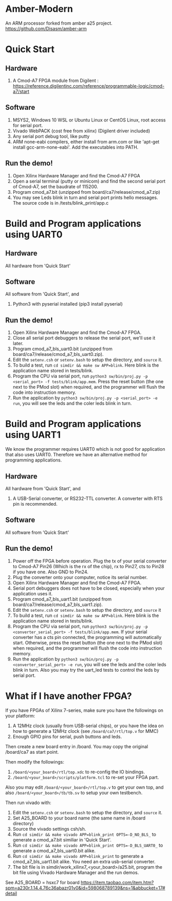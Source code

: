 Amber-Modern
============

An ARM processor forked from amber a25 project. https://github.com/Disasm/amber-arm

Quick Start
===========

Hardware
--------

1. A Cmod-A7 FPGA module from Digilent : https://reference.digilentinc.com/reference/programmable-logic/cmod-a7/start

Software
--------

1. MSYS2, Windows 10 WSL or Ubuntu Linux or CentOS Linux, root access for serial port.
2. Vivado WebPACK (cost free from xilinx) (Digilent driver included)
3. Any serial port debug tool, like putty
4. ARM none-eabi compilers, either install from arm.com or like 'apt-get install gcc-arm-none-eabi'. Add the executables into PATH.

Run the demo!
-------------

1. Open Xilinx Hardware Manager and find the Cmod-A7 FPGA
2. Open a serial terminal (putty or minicom) and find the second serial port of Cmod-A7, set the baudrate of 115200.
3. Program cmod_a7.bit (unzipped from board/ca7/release/cmod_a7.zip)
4. You may see Leds blink in turn and serial port prints hello messages. The source code is in /tests/blink_print/app.c

Build and Program applications using UART0
==========================================

Hardware
--------

All hardware from 'Quick Start'

Software
--------

All software from 'Quick Start', and 

1. Python3 with pyserial installed (pip3 install pyserial)

Run the demo!
-------------

1. Open Xilinx Hardware Manager and find the Cmod-A7 FPGA.
2. Close all serial port debuggers to release the serial port, we'll use it later.
3. Program cmod_a7_bls_uart0.bit (unzipped from board/ca7/release/cmod_a7_bls_uart0.zip).
4. Edit the `setenv.csh` or  `setenv.bash`  to setup the directory, and `source` it.
5. To build a test, run `cd simdir && make sw APP=blink`. Here blink is the application name stored in tests/blink.
6. Program the CPU via serial port, run `python3 sw/bin/proj.py -p <serial_port> -f tests/blink/app.mem`. Press the reset button (the one next to the PMod slot) when required, and the programmer will flush the code into instruction memory.
7. Run the application by `python3 sw/bin/proj.py -p <serial_port> -e run`, you will see the leds and the coler leds blink in turn.

Build and Program applications using UART1
==========================================

We know the programmer requires UART0 which is not good for application that also uses UART0.
Therefore we have an alternative method for programming applications.

Hardware
--------

All hardware from 'Quick Start', and

1. A USB-Serial converter, or RS232-TTL converter. A converter with RTS pin is recommended.

Software
--------

All software from 'Quick Start'

Run the demo!
-------------

1. Power off the FPGA before operation. Plug the tx of your serial converter to Cmod-A7 Pin26 (Which is the rx of the chip), rx to Pin27, cts to Pin28 if you have one. Also GND to Pin24.
2. Plug the converter onto your computer, notice its serial number.
1. Open Xilinx Hardware Manager and find the Cmod-A7 FPGA.
2. Serial port debuggers does not have to be closed, especially when your application uses it.
3. Program cmod_a7_bls_uart1.bit (unzipped from board/ca7/release/cmod_a7_bls_uart1.zip).
4. Edit the `setenv.csh` or  `setenv.bash`  to setup the directory, and `source` it
5. To build a test, run `cd simdir && make sw APP=blink`. Here blink is the application name stored in tests/blink.
6. Program the CPU via serial port, run `python3 sw/bin/proj.py -p <converter_serial_port> -f tests/blink/app.mem`. If your serial converter has a cts pin connected, the programming will automatically start. Otherwise, press the reset button (the one next to the PMod slot) when required, and the programmer will flush the code into instruction memory.
7. Run the application by `python3 sw/bin/proj.py -p <converter_serial_port> -e run`, you will see the leds and the coler leds blink in turn. Also you may try the uart_led tests to control the leds by serial port.

What if I have another FPGA?
============================

If you have FPGAs of Xilinx 7-series, make sure you have the followings on your platform:

1. A 12MHz clock (usually from USB-serial chips), or you have the idea on how to generate a 12MHz clock (see `/board/ca7/rtl/top.v` for MMC)
2. Enough GPIO pins for serial, push buttons and leds.

Then create a new board entry in /board. You may copy the original /board/ca7 as start point.

Then modify the followings:

1. `/board/<your_board>/rtl/top.xdc` to re-config the IO bindings.
2. `/board/<your_board>/scripts/platform.tcl` to re-set your FPGA part.

Also you may edit `/board/<your_board>/rtl/top.v` to get your own top, and also `/board/<your_board>/tb/tb.sv` to setup your own testbench.

Then run vivado with:

1. Edit the `setenv.csh` or  `setenv.bash`  to setup the directory, and `source` it.
2. Set A25_BOARD to your board name (the same name in /board directory)
3. Source the vivado settings csh/sh.
4. Run `cd simdir && make vivado APP=blink_print OPTS=-D_NO_BLS_` to generate a cmod_a7.bit similiar in 'Quick Start'.
5. Run `cd simdir && make vivado APP=blink_print OPTS=-D_BLS_UART0_` to generate a cmod_a7_bls_uart0.bit alike.
6. Run `cd simdir && make vivado APP=blink_print` to generate a cmod_a7_bls_uart1.bit alike. You need an extra usb-serial converter.
7. The bit file is in simdir/work_xilinx7_<your_board>/a25.bit, program the bit file using Vivado Hardware Manager and the run demos. 

See A25_BOARD = hsxc7 for board https://item.taobao.com/item.htm?spm=a230r.1.14.4.76c36abazr01v0&id=598068789139&ns=1&abbucket=17#detail














